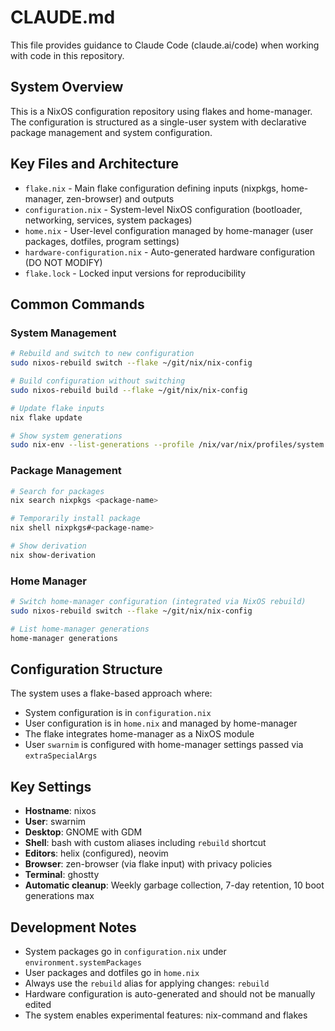# CLAUDE.md

This file provides guidance to Claude Code (claude.ai/code) when working with code in this repository.

## System Overview

This is a NixOS configuration repository using flakes and home-manager. The configuration is structured as a single-user system with declarative package management and system configuration.

## Key Files and Architecture

- `flake.nix` - Main flake configuration defining inputs (nixpkgs, home-manager, zen-browser) and outputs
- `configuration.nix` - System-level NixOS configuration (bootloader, networking, services, system packages)
- `home.nix` - User-level configuration managed by home-manager (user packages, dotfiles, program settings)
- `hardware-configuration.nix` - Auto-generated hardware configuration (DO NOT MODIFY)
- `flake.lock` - Locked input versions for reproducibility

## Common Commands

### System Management
```bash
# Rebuild and switch to new configuration
sudo nixos-rebuild switch --flake ~/git/nix/nix-config

# Build configuration without switching
sudo nixos-rebuild build --flake ~/git/nix/nix-config

# Update flake inputs
nix flake update

# Show system generations
sudo nix-env --list-generations --profile /nix/var/nix/profiles/system
```

### Package Management
```bash
# Search for packages
nix search nixpkgs <package-name>

# Temporarily install package
nix shell nixpkgs#<package-name>

# Show derivation
nix show-derivation
```

### Home Manager
```bash
# Switch home-manager configuration (integrated via NixOS rebuild)
sudo nixos-rebuild switch --flake ~/git/nix/nix-config

# List home-manager generations
home-manager generations
```

## Configuration Structure

The system uses a flake-based approach where:
- System configuration is in `configuration.nix`
- User configuration is in `home.nix` and managed by home-manager
- The flake integrates home-manager as a NixOS module
- User `swarnim` is configured with home-manager settings passed via `extraSpecialArgs`

## Key Settings

- **Hostname**: nixos
- **User**: swarnim
- **Desktop**: GNOME with GDM
- **Shell**: bash with custom aliases including `rebuild` shortcut
- **Editors**: helix (configured), neovim
- **Browser**: zen-browser (via flake input) with privacy policies
- **Terminal**: ghostty
- **Automatic cleanup**: Weekly garbage collection, 7-day retention, 10 boot generations max

## Development Notes

- System packages go in `configuration.nix` under `environment.systemPackages`
- User packages and dotfiles go in `home.nix`
- Always use the `rebuild` alias for applying changes: `rebuild`
- Hardware configuration is auto-generated and should not be manually edited
- The system enables experimental features: nix-command and flakes
